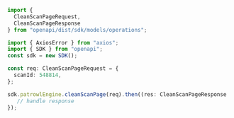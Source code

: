 <!-- Start SDK Example Usage -->
```typescript
import {
  CleanScanPageRequest,
  CleanScanPageResponse
} from "openapi/dist/sdk/models/operations";

import { AxiosError } from "axios";
import { SDK } from "openapi";
const sdk = new SDK();

const req: CleanScanPageRequest = {
  scanId: 548814,
};

sdk.patrowlEngine.cleanScanPage(req).then((res: CleanScanPageResponse | AxiosError) => {
   // handle response
});
```
<!-- End SDK Example Usage -->